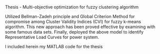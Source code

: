 Thesis - Multi-objective optimization for fuzzy clustering algorithm

Utilized Bellman-Zadeh principle and Global Criterion Method for compromise among Cluster Validity Indices (CVI) for fuzzy k-means algorithm. This new approach has been proved effective by examining with some famous data sets. Finally, deployed the above model to identify Representative Load Curves for power system.

I included herein my MATLAB code for the thesis
